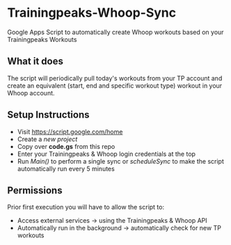 # Trainingpeaks-Whoop-Sync
Google Apps Script to automatically create Whoop workouts based on your Trainingpeaks Workouts

## What it does
The script will periodically pull today's workouts from your TP account and create an equivalent (start, end and specific workout type) workout in your Whoop account.

## Setup Instructions
- Visit https://script.google.com/home
- Create a *new project*
- Copy over **code.gs** from this repo
- Enter your Trainingpeaks & Whoop login credentials at the top
- Run *Main()* to perform a single sync or *scheduleSync* to make the script automatically run every 5 minutes

## Permissions
Prior first execution you will have to allow the script to:
- Access external services -> using the Trainingpeaks & Whoop API
- Automatically run in the background -> automatically check for new TP workouts
